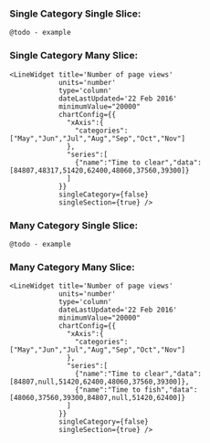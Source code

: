 ### Single Category Single Slice:

`@todo - example`


### Single Category Many Slice:

    <LineWidget title='Number of page views'
                units='number'
                type='column'
                dateLastUpdated='22 Feb 2016'
                minimumValue="20000"
                chartConfig={{
                  "xAxis":{
                    "categories":["May","Jun","Jul","Aug","Sep","Oct","Nov"]
                  },
                  "series":[
                    {"name":"Time to clear","data":[84807,48317,51420,62400,48060,37560,39300]}
                  ]
                }} 
                singleCategory={false} 
                singleSection={true} />
        

### Many Category Single Slice:

`@todo - example`


### Many Category Many Slice:


    <LineWidget title='Number of page views'
                units='number'
                type='column'
                dateLastUpdated='22 Feb 2016'
                minimumValue="20000"
                chartConfig={{
                  "xAxis":{
                    "categories":["May","Jun","Jul","Aug","Sep","Oct","Nov"]
                  },
                  "series":[
                    {"name":"Time to clear","data":[84807,null,51420,62400,48060,37560,39300]},
                    {"name":"Time to fish","data":[48060,37560,39300,84807,null,51420,62400]}
                  ]
                }} 
                singleCategory={false} 
                singleSection={true} />

